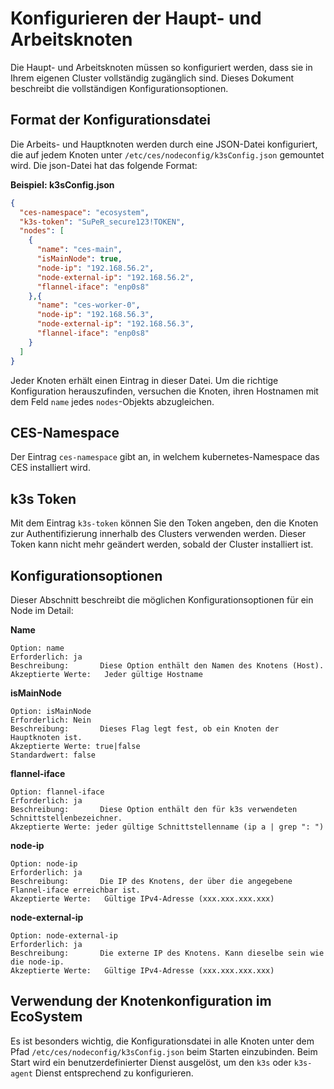 # Konfigurieren der Haupt- und Arbeitsknoten

Die Haupt- und Arbeitsknoten müssen so konfiguriert werden, dass sie in Ihrem eigenen Cluster vollständig zugänglich
sind. Dieses Dokument beschreibt die vollständigen Konfigurationsoptionen.

## Format der Konfigurationsdatei

Die Arbeits- und Hauptknoten werden durch eine JSON-Datei konfiguriert, die auf jedem Knoten
unter `/etc/ces/nodeconfig/k3sConfig.json` gemountet wird. Die json-Datei hat das folgende Format:

**Beispiel: k3sConfig.json**

```json
{
  "ces-namespace": "ecosystem",
  "k3s-token": "SuPeR_secure123!TOKEN",
  "nodes": [
    {
      "name": "ces-main",
      "isMainNode": true,
      "node-ip": "192.168.56.2",
      "node-external-ip": "192.168.56.2",
      "flannel-iface": "enp0s8"
    },{
      "name": "ces-worker-0",
      "node-ip": "192.168.56.3",
      "node-external-ip": "192.168.56.3",
      "flannel-iface": "enp0s8"
    }
  ]
}
```

Jeder Knoten erhält einen Eintrag in dieser Datei. Um die richtige Konfiguration herauszufinden, versuchen die Knoten,
ihren Hostnamen mit dem Feld `name` jedes `nodes`-Objekts abzugleichen.

## CES-Namespace

Der Eintrag `ces-namespace` gibt an, in welchem kubernetes-Namespace das CES installiert wird.

## k3s Token

Mit dem Eintrag `k3s-token` können Sie den Token angeben, den die Knoten zur Authentifizierung innerhalb des Clusters verwenden werden.
Dieser Token kann nicht mehr geändert werden, sobald der Cluster installiert ist.

## Konfigurationsoptionen

Dieser Abschnitt beschreibt die möglichen Konfigurationsoptionen für ein Node im Detail:

**Name**

```
Option: name
Erforderlich: ja
Beschreibung:       Diese Option enthält den Namen des Knotens (Host).
Akzeptierte Werte:   Jeder gültige Hostname
```

**isMainNode**

```
Option: isMainNode
Erforderlich: Nein
Beschreibung:       Dieses Flag legt fest, ob ein Knoten der Hauptknoten ist.
Akzeptierte Werte: true|false
Standardwert: false
```

**flannel-iface**

```
Option: flannel-iface
Erforderlich: ja
Beschreibung:       Diese Option enthält den für k3s verwendeten Schnittstellenbezeichner.
Akzeptierte Werte: jeder gültige Schnittstellenname (ip a | grep ": ")
```

**node-ip**

```
Option: node-ip
Erforderlich: ja
Beschreibung:       Die IP des Knotens, der über die angegebene Flannel-iface erreichbar ist.
Akzeptierte Werte:   Gültige IPv4-Adresse (xxx.xxx.xxx.xxx)
```

**node-external-ip**

```
Option: node-external-ip
Erforderlich: ja
Beschreibung:       Die externe IP des Knotens. Kann dieselbe sein wie die node-ip.
Akzeptierte Werte:   Gültige IPv4-Adresse (xxx.xxx.xxx.xxx)
```

## Verwendung der Knotenkonfiguration im EcoSystem

Es ist besonders wichtig, die Konfigurationsdatei in alle Knoten unter dem Pfad `/etc/ces/nodeconfig/k3sConfig.json`
beim Starten einzubinden. Beim Start wird ein benutzerdefinierter Dienst ausgelöst, um den `k3s` oder `k3s-agent` Dienst
entsprechend zu konfigurieren. 